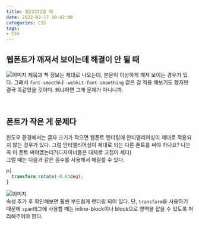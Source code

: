```yaml
---
title: 웹22222일 때   
date: 2022-02-17 10:42:00
categories: CSS 
tags:
- CSS
---
```


## 웹폰트가 깨져서 보이는데 해결이 안 될 때     
![이미지](https://i.imgur.com/BDTX58j.png)
제목과 책 정보는 제대로 나오는데, 본문이 이상하게 깨져 보이는 경우가 있다. 그래서 `font-smooth`나 `-webkit-font-smoothing` 같은 걸 적용 해보기도 했지만 결국 똑같았을 것이다. 왜냐하면 그게 문제가 아니니까. 

<br/>

## 폰트가 작은 게 문제다  
윈도우 환경에서는 글자 크기가 작으면 웹폰트 랜더링에 안티앨리어싱이 제대로 적용되지 않는 경우가 있다. 그럼 안티앨리어싱이 제대로 되는 다른 폰트를 써야 하나요? 나는 꼭 이 폰트 써야겠는데?(디자이너들은 대체로 고집이 세다)  
그럴 때는 다음과 같은 꼼수를 사용해서 해결할 수 있다. 

```css  
p{ 
  transform:rotate(-0.03deg);  
}
```  
![이미지](https://i.imgur.com/FVstNQA.png)  
속성 추가 후 확인해보면 훨씬 부드럽게 랜더링 되어 있다. 단, `transform`을 사용하기 때문에 `span`태그에 사용할 때는 inline-block이나 block으로 영역을 잡을 수 있도록 처리해주어야 한다. 

